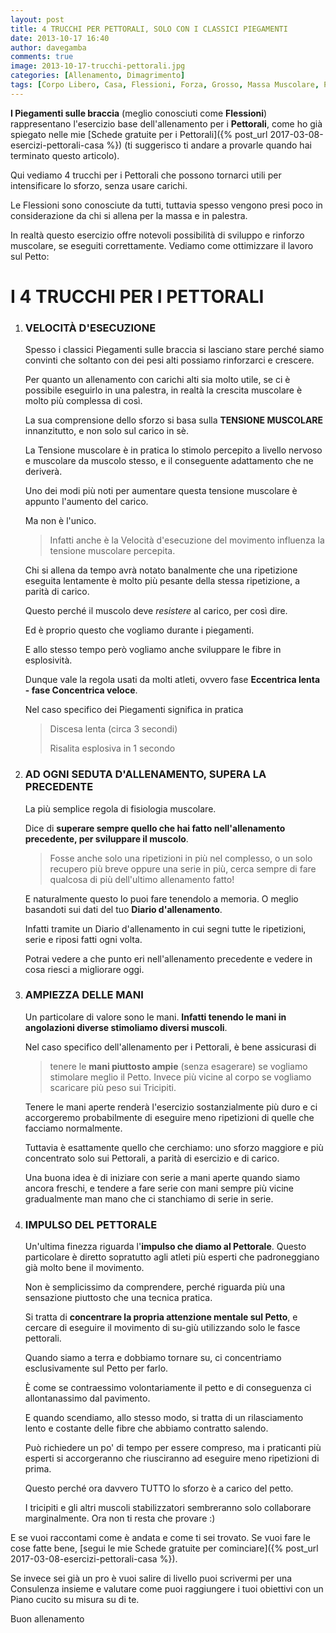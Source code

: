 ```yaml
---
layout: post
title: 4 TRUCCHI PER PETTORALI, SOLO CON I CLASSICI PIEGAMENTI
date: 2013-10-17 16:40
author: davegamba
comments: true
image: 2013-10-17-trucchi-pettorali.jpg
categories: [Allenamento, Dimagrimento]
tags: [Corpo Libero, Casa, Flessioni, Forza, Grosso, Massa Muscolare, Petto, Pettorali, Piegamenti, Trucchi, Trucco]
---
```


**I Piegamenti sulle braccia** (meglio conosciuti come **Flessioni**) rappresentano l'esercizio base dell'allenamento per i **Pettorali**, come ho già spiegato nelle mie [Schede gratuite per i Pettorali]({% post_url 2017-03-08-esercizi-pettorali-casa %}) (ti suggerisco ti andare a provarle quando hai terminato questo articolo).

Qui vediamo 4 trucchi per i Pettorali che possono tornarci utili per intensificare lo sforzo, senza usare carichi.

Le Flessioni sono conosciute da tutti, tuttavia spesso vengono presi poco in considerazione da chi si allena per la massa e in palestra.

In realtà questo esercizio offre notevoli possibilità di sviluppo e rinforzo muscolare, se eseguiti correttamente. Vediamo come ottimizzare il lavoro sul Petto:

I 4 TRUCCHI PER I PETTORALI
===========================

1.	### VELOCITÀ D'ESECUZIONE
	Spesso i classici Piegamenti sulle braccia si lasciano stare perché siamo convinti che soltanto con dei pesi alti possiamo rinforzarci e crescere.
	
	Per quanto un allenamento con carichi alti sia molto utile, se ci è possibile eseguirlo in una palestra, in realtà la crescita muscolare è molto più complessa di così.
	
	La sua comprensione dello sforzo si basa sulla **TENSIONE MUSCOLARE** innanzitutto, e non solo sul carico in sè.
	
	La Tensione muscolare è in pratica lo stimolo percepito a livello nervoso e muscolare da muscolo stesso, e il conseguente adattamento che ne deriverà.
	
	Uno dei modi più noti per aumentare questa tensione muscolare è appunto l'aumento del carico.
	
	Ma non è l'unico.
	
	> Infatti anche è la Velocità d'esecuzione del movimento influenza la tensione muscolare percepita.
	
	Chi si allena da tempo avrà notato banalmente che una ripetizione eseguita lentamente è molto più pesante della stessa ripetizione, a parità di carico.
	
	Questo perché il muscolo deve _resistere_ al carico, per così dire.
	
	Ed è proprio questo che vogliamo durante i piegamenti.
	
	E allo stesso tempo però vogliamo anche sviluppare le fibre in esplosività.
	
	Dunque vale la regola usati da molti atleti, ovvero fase **Eccentrica lenta - fase Concentrica veloce**.
	
	Nel caso specifico dei Piegamenti significa in pratica
	
	> Discesa lenta (circa 3 secondi)
	> 
	> Risalita esplosiva in 1 secondo
2.	### AD OGNI SEDUTA D'ALLENAMENTO, SUPERA LA PRECEDENTE
	La più semplice regola di fisiologia muscolare.
	
	Dice di **superare sempre quello che hai fatto nell'allenamento precedente, per sviluppare il muscolo**.
	
	> Fosse anche solo una ripetizioni in più nel complesso, o un solo recupero più breve oppure una serie in più, cerca sempre di fare qualcosa di più dell'ultimo allenamento fatto!
	
	E naturalmente questo lo puoi fare tenendolo a memoria. O meglio basandoti sui dati del tuo **Diario d'allenamento**.
	
	Infatti tramite un Diario d'allenamento in cui segni tutte le ripetizioni, serie e riposi fatti ogni volta.
	
	Potrai vedere a che punto eri nell'allenamento precedente e vedere in cosa riesci a migliorare oggi.
3.	### AMPIEZZA DELLE MANI
	Un particolare di valore sono le mani. **Infatti tenendo le mani in angolazioni diverse stimoliamo diversi muscoli**.
	
	Nel caso specifico dell'allenamento per i Pettorali, è bene assicurasi di
	
	> tenere le **mani piuttosto ampie** (senza esagerare) se vogliamo stimolare meglio il Petto. Invece più vicine al corpo se vogliamo scaricare più peso sui Tricipiti.
	
	Tenere le mani aperte renderà l'esercizio sostanzialmente più duro e ci accorgeremo probabilmente di eseguire meno ripetizioni di quelle che facciamo normalmente.
	
	Tuttavia è esattamente quello che cerchiamo: uno sforzo maggiore e più concentrato solo sui Pettorali, a parità di esercizio e di carico.
	
	Una buona idea è di iniziare con serie a mani aperte quando siamo ancora freschi, e tendere a fare serie con mani sempre più vicine gradualmente man mano che ci stanchiamo di serie in serie.
4.	### IMPULSO DEL PETTORALE
	Un'ultima finezza riguarda l'**impulso che diamo al Pettorale**. Questo particolare è diretto sopratutto agli atleti più esperti che padroneggiano già molto bene il movimento.
	
	Non è semplicissimo da comprendere, perché riguarda più una sensazione piuttosto che una tecnica pratica.
	
	Si tratta di **concentrare la propria attenzione mentale sul Petto**, e cercare di eseguire il movimento di su-giù utilizzando solo le fasce pettorali.
	
	Quando siamo a terra e dobbiamo tornare su, ci concentriamo esclusivamente sul Petto per farlo.
	
	È come se contraessimo volontariamente il petto e di conseguenza ci allontanassimo dal pavimento.
	
	E quando scendiamo, allo stesso modo, si tratta di un rilasciamento lento e costante delle fibre che abbiamo contratto salendo.
	
	Può richiedere un po' di tempo per essere compreso, ma i praticanti più esperti si accorgeranno che riusciranno ad eseguire meno ripetizioni di prima.
	
	Questo perché ora davvero TUTTO lo sforzo è a carico del petto.
	
	I tricipiti e gli altri muscoli stabilizzatori sembreranno solo collaborare marginalmente. Ora non ti resta che provare :)

E se vuoi raccontami come è andata e come ti sei trovato. Se vuoi fare le cose fatte bene, [segui le mie Schede gratuite per cominciare]({% post_url 2017-03-08-esercizi-pettorali-casa %}).

Se invece sei già un pro è vuoi salire di livello puoi scrivermi per una Consulenza insieme e valutare come puoi raggiungere i tuoi obiettivi con un Piano cucito su misura su di te.

Buon allenamento